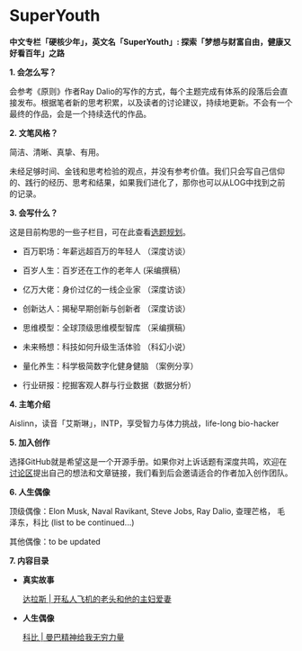 # SuperYouth
<b>中文专栏「硬核少年」，英文名「SuperYouth」:  探索「梦想与财富自由，健康又好看百年」之路</b>

<b>1. 会怎么写？</b> 

会参考《原则》作者Ray Dalio的写作的方式，每个主题完成有体系的段落后会直接发布。根据笔者新的思考积累，以及读者的讨论建议，持续地更新。不会有一个最终的作品，会是一个持续迭代的作品。

<b>2. 文笔风格？</b> 

简洁、清晰、真挚、有用。

未经足够时间、金钱和思考检验的观点，并没有参考价值。我们只会写自己信仰的、践行的经历、思考和结果，如果我们进化了，那你也可以从LOG中找到之前的记录。

<b>3. 会写什么？</b> 

这是目前构思的一些子栏目，可在此查看<a href="https://github.com/AislinnChen/SuperYouth/projects/1">选题规划</a>。

- 百万职场：年薪远超百万的年轻人 （深度访谈）

- 百岁人生：百岁还在工作的老年人  (采编撰稿）

- 亿万大佬：身价过亿的一线企业家  （深度访谈）

- 创新达人：揭秘早期创新与创新者 （深度访谈）

- 思维模型：全球顶级思维模型智库  （采编撰稿）
 
- 未来畅想：科技如何升级生活体验  （科幻小说）  

- 量化养生：科学极简数字化健身健脑 （案例分享）     

- 行业研报：挖掘客观人群与行业数据（数据分析）

<b>4. 主笔介绍</b> 

Aislinn，读音「艾斯琳」，INTP，享受智力与体力挑战，life-long bio-hacker

<b>5. 加入创作</b> 

选择GitHub就是希望这是一个开源手册。如果你对上诉话题有深度共鸣，欢迎在<a href="https://github.com/AislinnChen/SuperYouth/discussions">讨论区</a>提出自己的想法和文章链接，我们看到后会邀请适合的作者加入创作团队。


<b>6. 人生偶像</b> 

顶级偶像：Elon Musk, Naval Ravikant, Steve Jobs, Ray Dalio, 查理芒格， 毛泽东，科比 (list to be continued...)

其他偶像：to be updated


<b>7. 内容目录</b> 

- <b> 真实故事 </b> 

  <a href="https://github.com/AislinnChen/SuperYouth/blob/main/%E8%BE%BE%E6%8B%89%E6%96%AF%20%E5%BC%80%E7%A7%81%E4%BA%BA%E9%A3%9E%E6%9C%BA%E7%9A%84%E8%80%81%E5%A4%B4%E5%92%8C%E4%BB%96%E7%9A%84%E4%B8%BB%E5%A6%87%E7%88%B1%E5%A6%BB.md">达拉斯 | 开私人飞机的老头和他的主妇爱妻</a>
  
- <b> 人生偶像 </b> 

  <a href="https://github.com/AislinnChen/SuperYouth/blob/main/%E7%A7%91%E6%AF%94.md"> 科比 | 曼巴精神给我无穷力量 </a>
